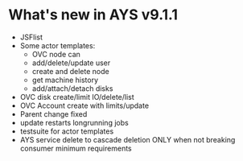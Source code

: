 # What's new in AYS v9.1.1

- JSFlist
- Some actor templates:
  - OVC node can
  - add/delete/update user
  - create and delete node
  - get machine history
  - add/attach/detach disks
- OVC disk create/limit IO/delete/list
- OVC Account create with limits/update
- Parent change fixed
- update restarts longrunning jobs
- testsuite for actor templates
- AYS service delete to cascade deletion ONLY when not breaking consumer minimum requirements
